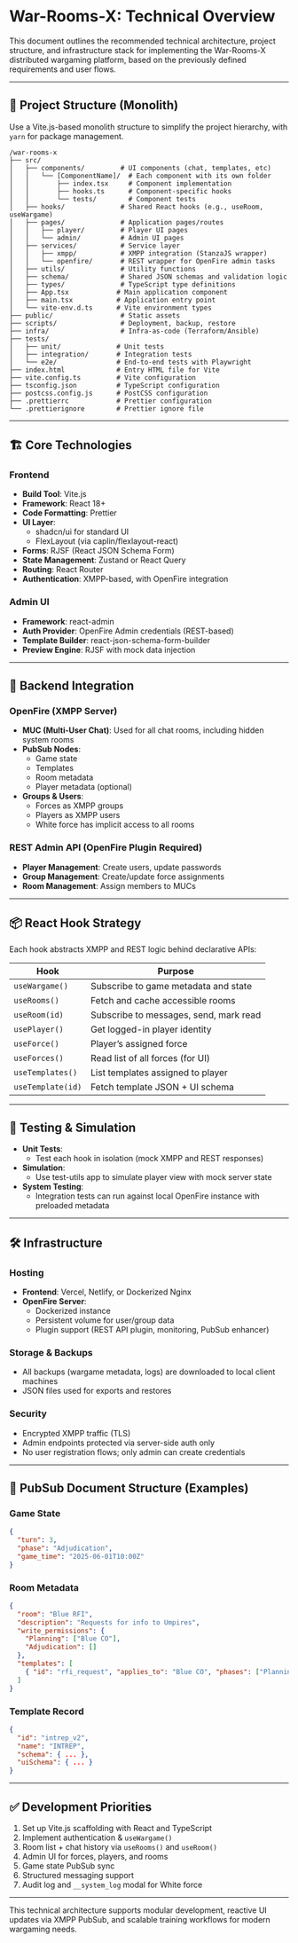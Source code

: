 # War-Rooms-X: Technical Overview

This document outlines the recommended technical architecture, project structure, and infrastructure stack for implementing the War-Rooms-X distributed wargaming platform, based on the previously defined requirements and user flows.

---

## 🧱 Project Structure (Monolith)
Use a Vite.js-based monolith structure to simplify the project hierarchy, with `yarn` for package management.

```
/war-rooms-x
├── src/
│   ├── components/         # UI components (chat, templates, etc)
│   │   └── [ComponentName]/  # Each component with its own folder
│   │       ├── index.tsx     # Component implementation
│   │       ├── hooks.ts      # Component-specific hooks
│   │       └── tests/        # Component tests
│   ├── hooks/              # Shared React hooks (e.g., useRoom, useWargame)
│   ├── pages/              # Application pages/routes
│   │   ├── player/         # Player UI pages
│   │   └── admin/          # Admin UI pages
│   ├── services/           # Service layer
│   │   ├── xmpp/           # XMPP integration (StanzaJS wrapper)
│   │   └── openfire/       # REST wrapper for OpenFire admin tasks
│   ├── utils/              # Utility functions
│   ├── schema/             # Shared JSON schemas and validation logic
│   ├── types/              # TypeScript type definitions
│   ├── App.tsx            # Main application component
│   ├── main.tsx           # Application entry point
│   └── vite-env.d.ts      # Vite environment types
├── public/                 # Static assets
├── scripts/                # Deployment, backup, restore
├── infra/                  # Infra-as-code (Terraform/Ansible)
├── tests/
│   ├── unit/              # Unit tests
│   ├── integration/       # Integration tests
│   └── e2e/               # End-to-end tests with Playwright
├── index.html             # Entry HTML file for Vite
├── vite.config.ts         # Vite configuration
├── tsconfig.json          # TypeScript configuration
├── postcss.config.js      # PostCSS configuration
├── .prettierrc            # Prettier configuration
└── .prettierignore        # Prettier ignore file
```

---

## 🏗️ Core Technologies

### Frontend
- **Build Tool**: Vite.js
- **Framework**: React 18+
- **Code Formatting**: Prettier
- **UI Layer**:
  - shadcn/ui for standard UI
  - FlexLayout (via caplin/flexlayout-react)
- **Forms**: RJSF (React JSON Schema Form)
- **State Management**: Zustand or React Query
- **Routing**: React Router
- **Authentication**: XMPP-based, with OpenFire integration

### Admin UI
- **Framework**: react-admin
- **Auth Provider**: OpenFire Admin credentials (REST-based)
- **Template Builder**: react-json-schema-form-builder
- **Preview Engine**: RJSF with mock data injection

---

## 🔌 Backend Integration

### OpenFire (XMPP Server)
- **MUC (Multi-User Chat)**: Used for all chat rooms, including hidden system rooms
- **PubSub Nodes**:
  - Game state
  - Templates
  - Room metadata
  - Player metadata (optional)
- **Groups & Users**:
  - Forces as XMPP groups
  - Players as XMPP users
  - White force has implicit access to all rooms

### REST Admin API (OpenFire Plugin Required)
- **Player Management**: Create users, update passwords
- **Group Management**: Create/update force assignments
- **Room Management**: Assign members to MUCs

---

## 📦 React Hook Strategy

Each hook abstracts XMPP and REST logic behind declarative APIs:

| Hook               | Purpose                              |
|--------------------|--------------------------------------|
| `useWargame()`     | Subscribe to game metadata and state |
| `useRooms()`       | Fetch and cache accessible rooms     |
| `useRoom(id)`      | Subscribe to messages, send, mark read |
| `usePlayer()`      | Get logged-in player identity        |
| `useForce()`       | Player’s assigned force              |
| `useForces()`      | Read list of all forces (for UI)     |
| `useTemplates()`   | List templates assigned to player    |
| `useTemplate(id)`  | Fetch template JSON + UI schema      |

---

## 🧪 Testing & Simulation

- **Unit Tests**:
  - Test each hook in isolation (mock XMPP and REST responses)
- **Simulation**:
  - Use test-utils app to simulate player view with mock server state
- **System Testing**:
  - Integration tests can run against local OpenFire instance with preloaded metadata

---

## 🛠️ Infrastructure

### Hosting
- **Frontend**: Vercel, Netlify, or Dockerized Nginx
- **OpenFire Server**:
  - Dockerized instance
  - Persistent volume for user/group data
  - Plugin support (REST API plugin, monitoring, PubSub enhancer)

### Storage & Backups
- All backups (wargame metadata, logs) are downloaded to local client machines
- JSON files used for exports and restores

### Security
- Encrypted XMPP traffic (TLS)
- Admin endpoints protected via server-side auth only
- No user registration flows; only admin can create credentials

---

## 🔁 PubSub Document Structure (Examples)

### Game State
```json
{
  "turn": 3,
  "phase": "Adjudication",
  "game_time": "2025-06-01T10:00Z"
}
```

### Room Metadata
```json
{
  "room": "Blue RFI",
  "description": "Requests for info to Umpires",
  "write_permissions": {
    "Planning": ["Blue CO"],
    "Adjudication": []
  },
  "templates": [
    { "id": "rfi_request", "applies_to": "Blue CO", "phases": ["Planning"] }
  ]
}
```

### Template Record
```json
{
  "id": "intrep_v2",
  "name": "INTREP",
  "schema": { ... },
  "uiSchema": { ... }
}
```

---

## ✅ Development Priorities
1. Set up Vite.js scaffolding with React and TypeScript
2. Implement authentication & `useWargame()`
3. Room list + chat history via `useRooms()` and `useRoom()`
4. Admin UI for forces, players, and rooms
5. Game state PubSub sync
6. Structured messaging support
7. Audit log and `__system_log` modal for White force

---

This technical architecture supports modular development, reactive UI updates via XMPP PubSub, and scalable training workflows for modern wargaming needs.

